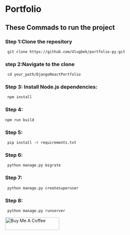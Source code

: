 # Portfolio  



## These Commads to run the project

### Step 1:Clone the repository
     git clone https://github.com/Ulugbek/portfolio-py.git
### step 2:Navigate to the clone 
     cd your_path/DjangoReactPortfolio
### Step 3: Install Node.js dependencies:
     npm install    
### Step 4:
    npm run build
### Step 5:
     pip install -r requirements.txt
### Step 6:
     python manage.py migrate
### Step 7:
     python manage.py createsuperuser
### Step 8:
     python manage.py runserver


<a href="https://www.buymeacoffee.com/ulugbek" target="_blank"><img src="https://cdn.buymeacoffee.com/buttons/default-orange.png" alt="Buy Me A Coffee" height="41" width="174"></a>
